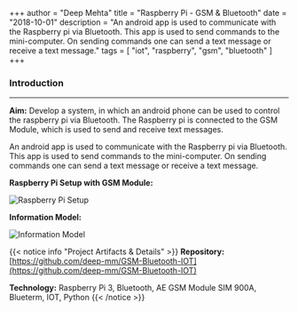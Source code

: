 +++
author = "Deep Mehta"
title = "Raspberry Pi - GSM & Bluetooth"
date = "2018-10-01"
description = "An android app is used to communicate with the Raspberry pi via Bluetooth. This app is used to send commands to the mini-computer. On sending commands one can send a text message or receive a text message."
tags = [
    "iot",
    "raspberry",
    "gsm",
    "bluetooth"
]
+++

### Introduction

---

**Aim:** Develop a system, in which an android phone can be used to control the raspberry pi via Bluetooth. The Raspberry pi is connected to the GSM Module, which is used to send and receive text messages.

An android app is used to communicate with the Raspberry pi via Bluetooth. This app is used to send commands to the mini-computer. On sending commands one can send a text message or receive a text message.

**Raspberry Pi Setup with GSM Module:**

![Raspberry Pi Setup](/images/projects/raspberry-setup.jpeg)

**Information Model:**

![Information Model](/images/projects/raspberry-ia.png)

{{< notice info "Project Artifacts & Details" >}}
**Repository:** [https://github.com/deep-mm/GSM-Bluetooth-IOT](https://github.com/deep-mm/GSM-Bluetooth-IOT)

**Technology:** Raspberry Pi 3, Bluetooth, AE GSM Module SIM 900A, Blueterm, IOT, Python
{{< /notice >}}
